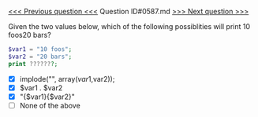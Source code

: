 [<<< Previous question <<<](0586.md)  Question ID#0587.md  [>>> Next question >>>](0588.md) 

Given the two values below, which of the following possiblities will print 10 foos20 bars?

```php
$var1 = "10 foos";
$var2 = "20 bars";    
print ???????;
```

- [x] implode("", array($var1,$var2));
- [x] $var1 . $var2
- [x] "{$var1}{$var2}"
- [ ] None of the above
